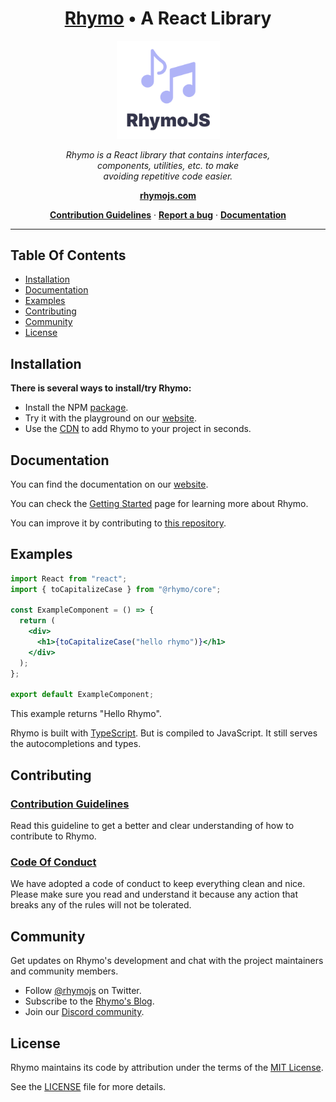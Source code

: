 <!-- markdownlint-disable MD033 -->

<h1 align="center">
  <a href="https://rhymojs.com/">Rhymo</a> • A React Library
</h1>

<p align="center">
  <img src="./assets/logo.svg" width="165" />
</p>

<p align="center">
  <i>
    Rhymo is a React library that contains interfaces, <br /> components, utilities, etc. to make <br /> avoiding repetitive code easier.
  </i>
</p>

<p align="center">
  <a href="https://rhymojs.com">
    <b>rhymojs.com</b>
  </a>
</p>

<p align="center">
  <a href="https://github.com/xeptao/rhymojs/blob/dev/CONTRIBUTING.md"><b>Contribution Guidelines</b></a> · <a href="https://github.com/xeptao/rhymojs/issues/new"><b>Report a bug</b></a> · <a href="https://rhymojs.com/docs/"><b>Documentation</b></a>
</p>

---

## Table Of Contents

- [Installation](#installation)
- [Documentation](#documentation)
- [Examples](#examples)
- [Contributing](#contributing)
- [Community](#community)
- [License](#license)

## Installation

**There is several ways to install/try Rhymo:**

- Install the NPM [package](https://www.npmjs.com/package/@rhymo/core).
- Try it with the playground on our [website](https://rhymojs.com/playground/).
- Use the [CDN](https://unpkg.com/@rhymo/core@latest/index.js) to add Rhymo to your project in seconds.

## Documentation

You can find the documentation on our [website](https://rhymojs.com/docs/).

You can check the [Getting Started](https://rhymojs.com/docs/getting-started/) page for learning more about Rhymo.

You can improve it by contributing to [this repository](https://github.com/xeptao/rhymojs/).

## Examples

```jsx
import React from "react";
import { toCapitalizeCase } from "@rhymo/core";

const ExampleComponent = () => {
  return (
    <div>
      <h1>{toCapitalizeCase("hello rhymo")}</h1>
    </div>
  );
};

export default ExampleComponent;
```

This example returns "Hello Rhymo".

Rhymo is built with [TypeScript](https://www.typescriptlang.org/). But is compiled to JavaScript. It still serves the autocompletions and types.

## Contributing

### [Contribution Guidelines](https://github.com/xeptao/rhymojs/blob/dev/CONTRIBUTING.md)

Read this guideline to get a better and clear understanding of how to contribute to Rhymo.

### [Code Of Conduct](https://github.com/xeptao/rhymojs/blob/dev/CODE_OF_CONDUCT.md)

We have adopted a code of conduct to keep everything clean and nice. Please make sure you read and understand it because any action that breaks any of the rules will not be tolerated.

## Community

Get updates on Rhymo's development and chat with the project maintainers and community members.

- Follow [@rhymojs](https://twitter.com/rhymojs/) on Twitter.
- Subscribe to the [Rhymo's Blog](https://rhymojs.com/blog/).
- Join our [Discord community](https://discord.gg/rhymojs/).

## License

Rhymo maintains its code by attribution under the terms of the [MIT License](http://opensource.org/licenses/mit-license).

See the [LICENSE](https://github.com/xeptao/rhymojs/blob/dev/LICENSE) file for more details.
